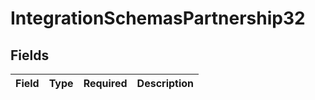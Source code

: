 # IntegrationSchemasPartnership32


## Fields

| Field       | Type        | Required    | Description |
| ----------- | ----------- | ----------- | ----------- |